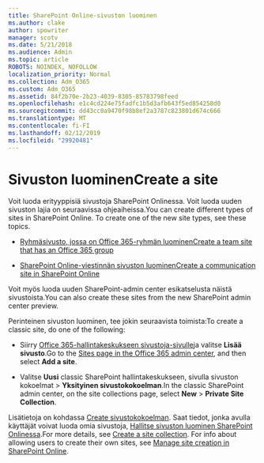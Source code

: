 ```yaml
---
title: SharePoint Online-sivuston luominen
ms.author: clake
author: spowriter
manager: scotv
ms.date: 5/21/2018
ms.audience: Admin
ms.topic: article
ROBOTS: NOINDEX, NOFOLLOW
localization_priority: Normal
ms.collection: Adm_O365
ms.custom: Adm_O365
ms.assetid: 84f2b70e-2b23-4039-8305-85783798feed
ms.openlocfilehash: e1c4cd224e75fadfc1b5d3afb643f5ed854258d0
ms.sourcegitcommit: dd43cc0a9470f98b8ef2a3787c823801d674c666
ms.translationtype: MT
ms.contentlocale: fi-FI
ms.lasthandoff: 02/12/2019
ms.locfileid: "29920481"
---
```

# <a name="create-a-site"></a><span data-ttu-id="fd8b6-102">Sivuston luominen</span><span class="sxs-lookup"><span data-stu-id="fd8b6-102">Create a site</span></span>

<span data-ttu-id="fd8b6-p101">Voit luoda erityyppisiä sivustoja SharePoint Onlinessa. Voit luoda uuden sivuston lajia on seuraavissa ohjeaiheissa.</span><span class="sxs-lookup"><span data-stu-id="fd8b6-p101">You can create different types of sites in SharePoint Online. To create one of the new site types, see these topics.</span></span>
  
- [<span data-ttu-id="fd8b6-105">Ryhmäsivusto, jossa on Office 365-ryhmän luominen</span><span class="sxs-lookup"><span data-stu-id="fd8b6-105">Create a team site that has an Office 365 group</span></span>](https://go.microsoft.com/fwlink/?linkid=866292)
    
- [<span data-ttu-id="fd8b6-106">SharePoint Online-viestinnän sivuston luominen</span><span class="sxs-lookup"><span data-stu-id="fd8b6-106">Create a communication site in SharePoint Online</span></span>](https://go.microsoft.com/fwlink/?linkid=866294)
    
<span data-ttu-id="fd8b6-107">Voit myös luoda uuden SharePoint-admin center esikatselusta näistä sivustoista.</span><span class="sxs-lookup"><span data-stu-id="fd8b6-107">You can also create these sites from the new SharePoint admin center preview.</span></span>
  
<span data-ttu-id="fd8b6-108">Perinteinen sivuston luominen, tee jokin seuraavista toimista:</span><span class="sxs-lookup"><span data-stu-id="fd8b6-108">To create a classic site, do one of the following:</span></span>
  
- <span data-ttu-id="fd8b6-109">Siirry [Office 365-hallintakeskukseen sivustoja-sivulle](https://portal.office.com/adminportal/home#/SitesList)ja valitse **Lisää sivusto**.</span><span class="sxs-lookup"><span data-stu-id="fd8b6-109">Go to the [Sites page in the Office 365 admin center](https://portal.office.com/adminportal/home#/SitesList), and then select **Add a site**.</span></span>
    
- <span data-ttu-id="fd8b6-110">Valitse **Uusi** classic SharePoint hallintakeskukseen, sivulla sivuston kokoelmat \> **Yksityinen sivustokokoelman**.</span><span class="sxs-lookup"><span data-stu-id="fd8b6-110">In the classic SharePoint admin center, on the site collections page, select **New** \> **Private Site Collection**.</span></span>
    
<span data-ttu-id="fd8b6-p102">Lisätietoja on kohdassa [Create sivustokokoelman](https://go.microsoft.com/fwlink/?linkid=866295). Saat tiedot, jonka avulla käyttäjät voivat luoda omia sivustoja, [Hallitse sivuston luominen SharePoint Onlinessa](https://go.microsoft.com/fwlink/?linkid=866296).</span><span class="sxs-lookup"><span data-stu-id="fd8b6-p102">For more details, see [Create a site collection](https://go.microsoft.com/fwlink/?linkid=866295). For info about allowing users to create their own sites, see [Manage site creation in SharePoint Online](https://go.microsoft.com/fwlink/?linkid=866296).</span></span>
  

